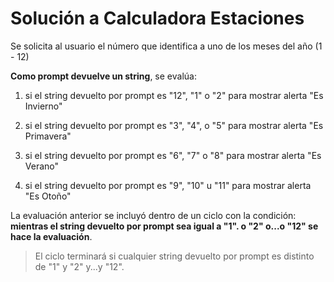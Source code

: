 # Solución a Calculadora Estaciones

Se solicita al usuario el número que identifica a uno de los meses del año (1 - 12)

**Como prompt devuelve un string**, 
se evalúa:

1.  si el string devuelto por prompt
    es "12", "1" o "2"
    para mostrar alerta "Es Invierno"

2.  si el string devuelto por prompt
    es "3", "4", o "5"
    para mostrar alerta "Es Primavera"

3.  si el string devuelto por prompt
    es "6", "7" o "8"
    para mostrar alerta "Es Verano"

4.  si el string devuelto por prompt
    es "9", "10" u "11"
    para mostrar alerta "Es Otoño"

La evaluación anterior se incluyó dentro de un 
ciclo con la condición:
**mientras el string devuelto por prompt
sea igual a "1". o "2" o...o "12" se hace la evaluación**.

> El ciclo terminará si cualquier string devuelto por
prompt es distinto de "1" y "2" y...y "12".
